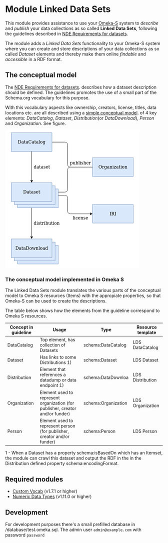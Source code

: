 Module Linked Data Sets
=====================


This module provides assistance to use your [Omeka-S](https://omeka.org/s/) system
to *describe* and *publish* your data collections as so called  **Linked Data Sets**,
following the guidelines described in [NDE Requirements for datasets](https://netwerk-digitaal-erfgoed.github.io/requirements-datasets/).

The module adds a *Linked Data Sets* functionality to your Omeka-S system where you can create and store
descriptions of your data collections as so called *Dataset* elements and thereby make them online  *findable* and *accessible*
in a RDF format.

## The conceptual model

The [NDE Requirements for datasets](https://netwerk-digitaal-erfgoed.github.io/requirements-datasets/).
describes how a dataset description should be defined. 
The guidelines promotes the use of a small part of the Schema.org vocabulary for this purpose.

With this vocabulary aspects like ownership, creators, license, titles, data locations etc. are all described
using a [simple conceptual model](https://netwerk-digitaal-erfgoed.github.io/requirements-datasets/#conceptual-model).
of 4 key elements: *DataCatalog*, *Dataset*, *Distribution*(or *DataDownload*), *Person* and *Organization*.
See figure. 

![The NDE LinkedDataSet Conceptual Model](./nde_conceptual_model.png)

### The conceptual model implemented in Omeka S

The Linked Data Sets module translates the various parts of the conceptual model to
Omeka S resources (Items) with the appropiate properties, so that Omeka-S can be used to create
the descriptions.

The table below shows how the elements from the guideline correspond to Omeka S resources.

| Concept in guideline | Usage | Type |  Resource template |
|---|---|---|---|
| DataCatalog | Top element, has collection of Datasets | schema:DataCatalog | LDS DataCatalog |
| Dataset | Has links to some Distributions 1) | schema:Dataset | LDS Dataset |
| Distribution | Element that references a datadump or data endpoint 1) | schema:DataDownloa | LDS Distribution |
| Organization | Element used to represent organization (for publisher, creator and/or funder) | schema:Organization | LDS Organization |
| Person | Element used to represent person (for publisher, creator and/or funder) | schema:Person |  LDS Person |

1 - When a Dataset has a property schema:isBasedOn which has an Itemset, the module can crawl this dataset and output the RDF in the in the Distribution defined property schema:encodingFormat.

## Required modules

 - [Custom Vocab](https://github.com/omeka-s-modules/CustomVocab) (v1.7.1 or higher)
 - [Numeric Data Types](https://github.com/omeka-s-modules/NumericDataTypes) (v1.11.0 or higher)

## Development
For development purposes there's a small prefilled database in /database/test.omeka.sql. The admin user `admin@example.com` with password `password`

